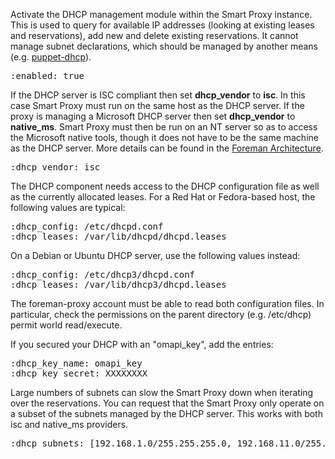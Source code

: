 
Activate the DHCP management module within the Smart Proxy instance.  This is used to query for available IP addresses (looking at existing leases and reservations), add new and delete existing reservations.  It cannot manage subnet declarations, which should be managed by another means (e.g. [puppet-dhcp](https://github.com/theforeman/puppet-dhcp)).

<pre>
:enabled: true
</pre>

If the DHCP server is ISC compliant then set **dhcp_vendor** to **isc**. In this case Smart Proxy must run on the same host as the DHCP server.
If the proxy is managing a Microsoft DHCP server then set **dhcp_vendor** to **native_ms**. Smart Proxy must then be run on an NT server so as to access the Microsoft native tools, though it does not have to be the same machine as the DHCP server. More details can be found in the [Foreman Architecture](/manuals/{{page.version}}/index.html#ForemanArchitecture).

<pre>
:dhcp_vendor: isc
</pre>

The DHCP component needs access to the DHCP configuration file as well as the currently allocated leases.  For a Red Hat or Fedora-based host, the following values are typical:
<pre>
:dhcp_config: /etc/dhcpd.conf
:dhcp_leases: /var/lib/dhcpd/dhcpd.leases
</pre>

On a Debian or Ubuntu DHCP server, use the following values instead:
<pre>
:dhcp_config: /etc/dhcp3/dhcpd.conf
:dhcp_leases: /var/lib/dhcp3/dhcpd.leases
</pre>

<div class="alert alert-info">The foreman-proxy account must be able to read both configuration files.  In particular, check the permissions on the parent directory (e.g. /etc/dhcp) permit world read/execute.</div>

If you secured your DHCP with an "omapi_key", add the entries:
<pre>
:dhcp_key_name: omapi_key
:dhcp_key_secret: XXXXXXXX
</pre>

Large numbers of subnets can slow the Smart Proxy down when iterating over the reservations.  You can request that the Smart Proxy only operate on a subset of the subnets managed by the DHCP server.  This works with both isc and native_ms providers.
<pre>
:dhcp_subnets: [192.168.1.0/255.255.255.0, 192.168.11.0/255.255.255.0]
</pre>
